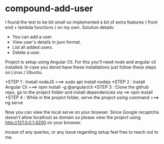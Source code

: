 # compound-add-user

I found the test to be bit small so implemented a bit of extra features ( front end + lambda functions ) on my own.
Solution details:
* You can add a user.
* View user's details in json format.
* List all added users.
* Delete a user.

Project is setup using Angular Cli. For this you'll need node and angular cli installed. In case you donot have these installations just follow these steps on Linux / Ubuntu.

*STEP 1 : Install nodeJS ===>  sudo apt install nodejs
*STEP 2 : Install Angular Cli ===> npm install -g @angular/cli
*STEP 3 : Clone the github repo, go to the project folder and install dependencies via ==> npm install
*STEP 4 : While in the project folder, serve the project using command ===> ng serve

Now you can view the local serve on your browser.
Since Google recaptcha doesn't allow localhost as domain so please view the project using http://127.0.0.1:4200 on your browser.

Incase of any queries, or any issue regarding setup feel free to reach out to me.

